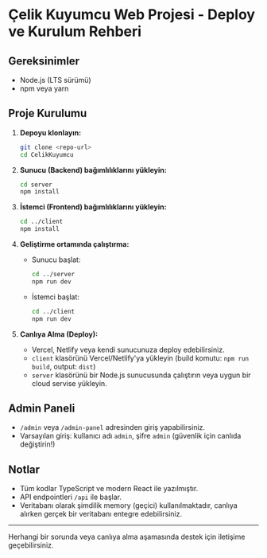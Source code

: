 # Çelik Kuyumcu Web Projesi - Deploy ve Kurulum Rehberi

## Gereksinimler
- Node.js (LTS sürümü)
- npm veya yarn

## Proje Kurulumu

1. **Depoyu klonlayın:**
   ```sh
   git clone <repo-url>
   cd CelikKuyumcu
   ```

2. **Sunucu (Backend) bağımlılıklarını yükleyin:**
   ```sh
   cd server
   npm install
   ```

3. **İstemci (Frontend) bağımlılıklarını yükleyin:**
   ```sh
   cd ../client
   npm install
   ```

4. **Geliştirme ortamında çalıştırma:**
   - Sunucu başlat:
     ```sh
     cd ../server
     npm run dev
     ```
   - İstemci başlat:
     ```sh
     cd ../client
     npm run dev
     ```

5. **Canlıya Alma (Deploy):**
   - Vercel, Netlify veya kendi sunucunuza deploy edebilirsiniz.
   - `client` klasörünü Vercel/Netlify'ya yükleyin (build komutu: `npm run build`, output: `dist`)
   - `server` klasörünü bir Node.js sunucusunda çalıştırın veya uygun bir cloud servise yükleyin.

## Admin Paneli
- `/admin` veya `/admin-panel` adresinden giriş yapabilirsiniz.
- Varsayılan giriş: kullanıcı adı `admin`, şifre `admin` (güvenlik için canlıda değiştirin!)

## Notlar
- Tüm kodlar TypeScript ve modern React ile yazılmıştır.
- API endpointleri `/api` ile başlar.
- Veritabanı olarak şimdilik memory (geçici) kullanılmaktadır, canlıya alırken gerçek bir veritabanı entegre edebilirsiniz.

---

Herhangi bir sorunda veya canlıya alma aşamasında destek için iletişime geçebilirsiniz.
